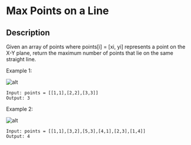 # Max Points on a Line
## Description

Given an array of points where points[i] = [xi, yi] represents a point on the X-Y plane, return the maximum number of points that lie on the same straight line.
 
Example 1:

![alt](https://assets.leetcode.com/uploads/2021/02/25/plane1.jpg)
```
Input: points = [[1,1],[2,2],[3,3]]
Output: 3
```

Example 2:

![alt](https://assets.leetcode.com/uploads/2021/02/25/plane2.jpg)
```
Input: points = [[1,1],[3,2],[5,3],[4,1],[2,3],[1,4]]
Output: 4
```